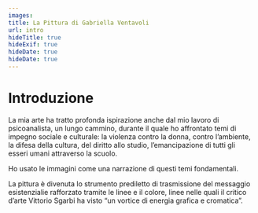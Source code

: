```yaml
---
images:
title: La Pittura di Gabriella Ventavoli
url: intro
hideTitle: true
hideExif: true
hideDate: true
hideDate: true
---
```


# Introduzione

La mia arte ha tratto profonda ispirazione anche dal mio lavoro di psicoanalista, un lungo cammino,
durante il quale ho affrontato temi di impegno sociale e culturale: la violenza contro la donna, contro
l’ambiente, la difesa della cultura, del diritto allo studio, l’emancipazione di tutti gli esseri umani
attraverso la scuolo.

Ho usato le immagini come una narrazione di questi temi fondamentali.

La pittura è divenuta lo strumento prediletto di trasmissione del messaggio esistenzialie rafforzato tramite le linee e il colore, linee nelle quali il critico d’arte Vittorio Sgarbi ha visto “un vortice di energia grafica e cromatica”.